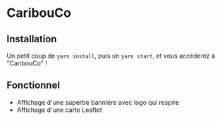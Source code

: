 # CaribouCo

## Installation

Un petit coup de `yarn install`, puis un `yarn start`, et vous accéderez à "CaribouCo" !

## Fonctionnel

- Affichage d'une superbe bannière avec logo qui respire
- Affichage d'une carte Leaflet
